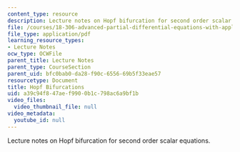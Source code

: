 ```yaml
---
content_type: resource
description: Lecture notes on Hopf bifurcation for second order scalar equations.
file: /courses/18-306-advanced-partial-differential-equations-with-applications-fall-2009/a39c94f847aef9900b1c798ac6a9bf1b_MIT18_306f09_lec27_HopfBif.pdf
file_type: application/pdf
learning_resource_types:
- Lecture Notes
ocw_type: OCWFile
parent_title: Lecture Notes
parent_type: CourseSection
parent_uid: bfc0bab0-da28-f90c-6556-69b5f33eae57
resourcetype: Document
title: Hopf Bifurcations
uid: a39c94f8-47ae-f990-0b1c-798ac6a9bf1b
video_files:
  video_thumbnail_file: null
video_metadata:
  youtube_id: null
---
```

Lecture notes on Hopf bifurcation for second order scalar equations.

